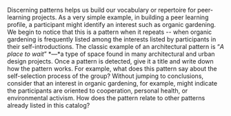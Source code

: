 Discerning patterns helps us build our vocabulary or repertoire for
peer-learning projects. As a very simple example, in building a peer
learning profile, a participant might identify an interest such as
organic gardening. We begin to notice that this is a pattern when it
repeats -- when organic gardening is frequently listed among the
interests listed by participants in their self-introductions. The
classic example of an architectural pattern is “*A place to wait*” *—*a
type of space found in many architectural and urban design projects.
Once a pattern is detected, give it a title and write down how the
pattern works. For example, what does this pattern say about the
self-selection process of the group? Without jumping to conclusions,
consider that an interest in organic gardening, for example, might
indicate the participants are oriented to cooperation, personal health,
or environmental activism. How does the pattern relate to other patterns
already listed in this catalog?
